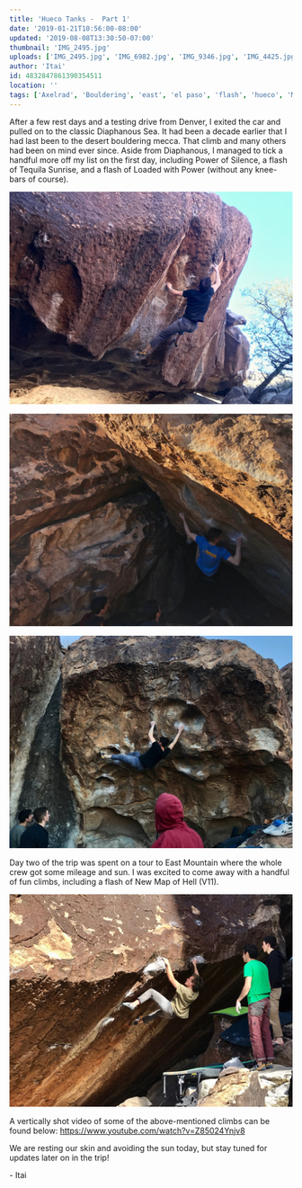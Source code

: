 ```yaml
---
title: 'Hueco Tanks -  Part 1'
date: '2019-01-21T10:56:00-08:00'
updated: '2019-08-08T13:30:50-07:00'
thumbnail: 'IMG_2495.jpg'
uploads: ['IMG_2495.jpg', 'IMG_6982.jpg', 'IMG_9346.jpg', 'IMG_4425.jpg']
author: 'Itai'
id: 4832847861390354511
location: ''
tags: ['Axelrad', 'Bouldering', 'east', 'el paso', 'flash', 'hueco', 'Mountain', 'north', 'tanks', 'texas']
---
```


After a few rest days and a testing drive from Denver, I exited the car and pulled on to the classic Diaphanous Sea. It had been a decade earlier that I had last been to the desert bouldering mecca. That climb and many others had been on mind ever since. Aside from Diaphanous, I managed to tick a handful more off my list on the first day, including Power of Silence, a flash of Tequila Sunrise, and a flash of Loaded with Power (without any knee-bars of course).

![Alex on Power of Silence (V10)](uploads/IMG_2495.jpg)

![Derrick on Tequila Sunrise (V11)](uploads/IMG_6982.jpg)

![Alex on Loaded with Power (V10)](uploads/IMG_9346.jpg)

Day two of the trip was spent on a tour to East Mountain where the whole crew got some mileage and sun. I was excited to come away with a handful of fun climbs, including a flash of New Map of Hell (V11).

![Josh on the benchmark V5, Hobbit in a Blender](uploads/IMG_4425.jpg)

A vertically shot video of some of the above-mentioned climbs can be found below:
<https://www.youtube.com/watch?v=Z85024Ynjv8>

We are resting our skin and avoiding the sun today, but stay tuned for updates later on in the trip!

\- Itai
